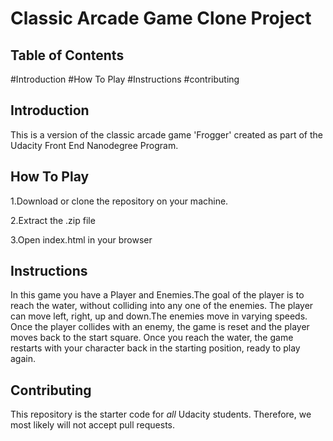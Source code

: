 # Classic Arcade Game Clone Project

## Table of Contents

#Introduction
#How To Play
#Instructions
#contributing

## Introduction

This is a version of the classic arcade game 'Frogger' created as part of the Udacity Front End Nanodegree Program.

## How To Play

1.Download or clone the repository on your machine.

2.Extract the .zip file

3.Open index.html in your browser


## Instructions

In this game you have a Player and Enemies.The goal of the player is to reach the water, without colliding into any one of the enemies.
The player can move left, right, up and down.The enemies move in varying speeds.
Once the player collides with an enemy, the game is reset and the player moves back to the start square.
Once you reach the water, the game restarts with your character back in the starting position, ready to play again.


## Contributing

This repository is the starter code for _all_ Udacity students. Therefore, we most likely will not accept pull requests.
